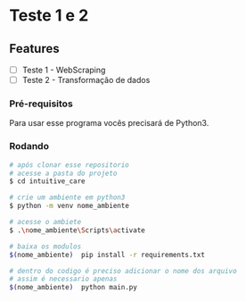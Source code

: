 # Teste 1 e 2

## Features
- [ ] Teste 1 - WebScraping 
- [ ] Teste 2 - Transformação de dados 

### Pré-requisitos 
Para usar esse programa vocês precisará de Python3.

### Rodando
```bash
# após clonar esse repositorio 
# acesse a pasta do projeto
$ cd intuitive_care

# crie um ambiente em python3
$ python -m venv nome_ambiente

# acesse o ambiete 
$ .\nome_ambiente\Scripts\activate

# baixa os modulos
$(nome_ambiente)  pip install -r requirements.txt

# dentro do codigo é preciso adicionar o nome dos arquivo
# assim é necessario apenas 
$(nome_ambiente)  python main.py
```